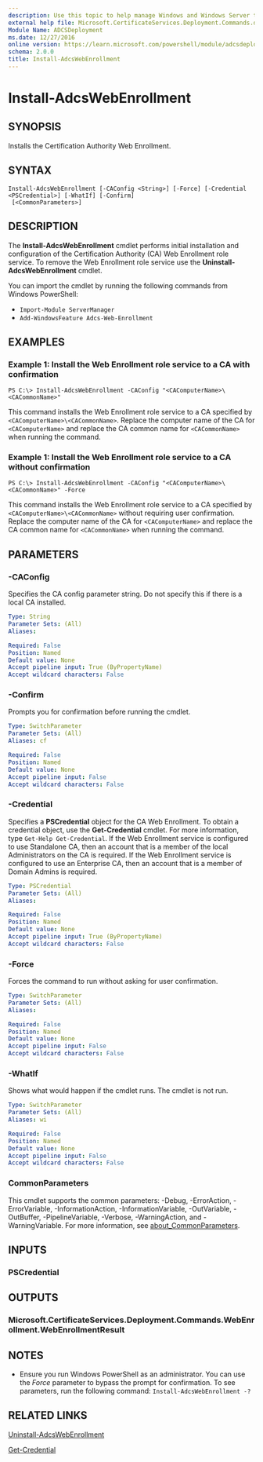 ```yaml
---
description: Use this topic to help manage Windows and Windows Server technologies with Windows PowerShell.
external help file: Microsoft.CertificateServices.Deployment.Commands.dll-Help.xml
Module Name: ADCSDeployment
ms.date: 12/27/2016
online version: https://learn.microsoft.com/powershell/module/adcsdeployment/install-adcswebenrollment?view=windowsserver2019-ps&wt.mc_id=ps-gethelp
schema: 2.0.0
title: Install-AdcsWebEnrollment
---
```


# Install-AdcsWebEnrollment

## SYNOPSIS
Installs the Certification Authority Web Enrollment.

## SYNTAX

```
Install-AdcsWebEnrollment [-CAConfig <String>] [-Force] [-Credential <PSCredential>] [-WhatIf] [-Confirm]
 [<CommonParameters>]
```

## DESCRIPTION
The **Install-AdcsWebEnrollment** cmdlet performs initial installation and configuration of the Certification Authority (CA) Web Enrollment role service.
To remove the Web Enrollment role service use the **Uninstall-AdcsWebEnrollment** cmdlet.

You can import the cmdlet by running the following commands from Windows PowerShell:

- `Import-Module ServerManager`
- `Add-WindowsFeature Adcs-Web-Enrollment`

## EXAMPLES

### Example 1: Install the Web Enrollment role service to a CA with confirmation
```
PS C:\> Install-AdcsWebEnrollment -CAConfig "<CAComputerName>\<CACommonName>"
```

This command installs the Web Enrollment role service to a CA specified by `<CAComputerName>\<CACommonName>`.
Replace the computer name of the CA for `<CAComputerName>` and replace the CA common name for `<CACommonName>` when running the command.

### Example 1: Install the Web Enrollment role service to a CA without confirmation
```
PS C:\> Install-AdcsWebEnrollment -CAConfig "<CAComputerName>\<CACommonName>" -Force
```

This command installs the Web Enrollment role service to a CA specified by `<CAComputerName>\<CACommonName>` without requiring user confirmation.
Replace the computer name of the CA for `<CAComputerName>` and replace the CA common name for `<CACommonName>` when running the command.

## PARAMETERS

### -CAConfig
Specifies the CA config parameter string.
Do not specify this if there is a local CA installed.

```yaml
Type: String
Parameter Sets: (All)
Aliases: 

Required: False
Position: Named
Default value: None
Accept pipeline input: True (ByPropertyName)
Accept wildcard characters: False
```

### -Confirm
Prompts you for confirmation before running the cmdlet.

```yaml
Type: SwitchParameter
Parameter Sets: (All)
Aliases: cf

Required: False
Position: Named
Default value: None
Accept pipeline input: False
Accept wildcard characters: False
```

### -Credential
Specifies a **PSCredential** object for the CA Web Enrollment.
To obtain a credential object, use the **Get-Credential** cmdlet.
For more information, type `Get-Help Get-Credential`.
If the Web Enrollment service is configured to use Standalone CA, then an account that is a member of the local Administrators on the CA is required.
If the Web Enrollment service is configured to use an Enterprise CA, then an account that is a member of Domain Admins is required.

```yaml
Type: PSCredential
Parameter Sets: (All)
Aliases: 

Required: False
Position: Named
Default value: None
Accept pipeline input: True (ByPropertyName)
Accept wildcard characters: False
```

### -Force
Forces the command to run without asking for user confirmation.

```yaml
Type: SwitchParameter
Parameter Sets: (All)
Aliases: 

Required: False
Position: Named
Default value: None
Accept pipeline input: False
Accept wildcard characters: False
```

### -WhatIf
Shows what would happen if the cmdlet runs. The cmdlet is not run.

```yaml
Type: SwitchParameter
Parameter Sets: (All)
Aliases: wi

Required: False
Position: Named
Default value: None
Accept pipeline input: False
Accept wildcard characters: False
```

### CommonParameters
This cmdlet supports the common parameters: -Debug, -ErrorAction, -ErrorVariable, -InformationAction, -InformationVariable, -OutVariable, -OutBuffer, -PipelineVariable, -Verbose, -WarningAction, and -WarningVariable. For more information, see [about_CommonParameters](https://go.microsoft.com/fwlink/?LinkID=113216).

## INPUTS

### PSCredential

## OUTPUTS

### Microsoft.CertificateServices.Deployment.Commands.WebEnrollment.WebEnrollmentResult

## NOTES
* Ensure you run Windows PowerShell as an administrator. You can use the *Force* parameter to bypass the prompt for confirmation.
To see parameters, run the following command: `Install-AdcsWebEnrollment -?`

## RELATED LINKS

[Uninstall-AdcsWebEnrollment](./Uninstall-AdcsWebEnrollment.md)

[Get-Credential](https://go.microsoft.com/fwlink/?LinkID=293936)

